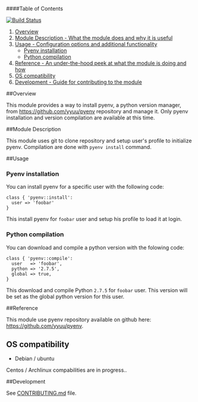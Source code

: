 ####Table of Contents

[![Build Status](https://travis-ci.org/Sliim/puppet-pyenv.png?branch=master)](https://travis-ci.org/Sliim/puppet-pyenv)

1. [Overview](#overview)
2. [Module Description - What the module does and why it is useful](#module-description)
4. [Usage - Configuration options and additional functionality](#usage)
    * [Pyenv installation](#pyenv-installation)
    * [Python compilation](#python-compilation)
5. [Reference - An under-the-hood peek at what the module is doing and how](#reference)
5. [OS compatibility](#os-compatibility)
6. [Development - Guide for contributing to the module](#development)

##Overview

This module provides a way to install pyenv, a python version manager, from https://github.com/yyuu/pyenv repository and manage it.
Only pyenv installation and version compilation are available at this time.

##Module Description

This module uses git to clone repository and setup user's profile to initialize pyenv.
Compilation are done with `pyenv install` command.

##Usage

### Pyenv installation

You can install pyenv for a specific user with the following code:
```
class { 'pyenv::install':
  user => 'foobar'
}
```

This install pyenv for `foobar` user and setup his profile to load it at login.

### Python compilation

You can download and compile a python version with the folowing code:
```
class { 'pyenv::compile':
  user   => 'foobar',
  python => '2.7.5',
  global => true,
}
```

This download and compile Python `2.7.5` for `foobar` user. This version will be set as the global python version for this user.

##Reference

This module use pyenv repository available on github here: https://github.com/yyuu/pyenv.

## OS compatibility
* Debian / ubuntu

Centos / Archlinux compabilities are in progress..

##Development

See [CONTRIBUTING.md](https://github.com/Sliim/puppet-pyenv/CONTRIBUTING.md) file.

